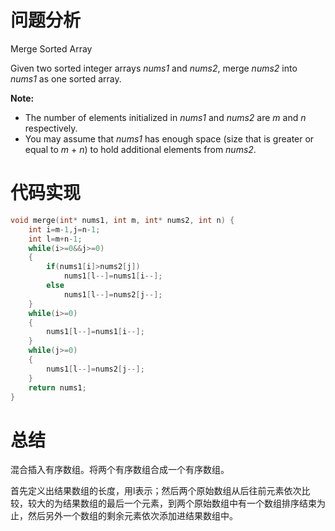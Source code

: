 # 问题分析

Merge Sorted Array

Given two sorted integer arrays *nums1* and *nums2*, merge *nums2* into *nums1* as one sorted array.

**Note:**

- The number of elements initialized in *nums1* and *nums2* are *m* and *n* respectively.
- You may assume that *nums1* has enough space (size that is greater or equal to *m* + *n*) to hold additional elements from *nums2*.

# 代码实现

```c
void merge(int* nums1, int m, int* nums2, int n) {
    int i=m-1,j=n-1;
    int l=m+n-1;
    while(i>=0&&j>=0)
    {
        if(nums1[i]>nums2[j])
            nums1[l--]=nums1[i--];
        else
            nums1[l--]=nums2[j--];
    }
    while(i>=0)
    {
        nums1[l--]=nums1[i--];
    }   
    while(j>=0)
    {
        nums1[l--]=nums2[j--];
    }
    return nums1;
}
```

# 总结

混合插入有序数组。将两个有序数组合成一个有序数组。

首先定义出结果数组的长度，用l表示；然后两个原始数组从后往前元素依次比较，较大的为结果数组的最后一个元素，到两个原始数组中有一个数组排序结束为止，然后另外一个数组的剩余元素依次添加进结果数组中。